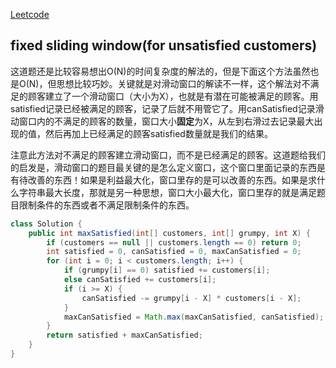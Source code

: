 [Leetcode](https://leetcode.com/problems/grumpy-bookstore-owner/)

## fixed sliding window(for unsatisfied customers)

这道题还是比较容易想出O(N)的时间复杂度的解法的，但是下面这个方法虽然也是O(N)，但思想比较巧妙。关键就是对滑动窗口的解读不一样，这个解法对不满足的顾客建立了一个滑动窗口（大小为X），也就是有潜在可能被满足的顾客。用satisfied记录已经被满足的顾客，记录了后就不用管它了。用canSatisfied记录滑动窗口内的不满足的顾客的数量，窗口大小**固定**为X，从左到右滑过去记录最大出现的值，然后再加上已经满足的顾客satisfied数量就是我们的结果。

注意此方法对不满足的顾客建立滑动窗口，而不是已经满足的顾客。这道题给我们的启发是，滑动窗口的题目最关键的是怎么定义窗口，这个窗口里面记录的东西是有待改善的东西！如果是利益最大化，窗口里存的是可以改善的东西。如果是求什么字符串最大长度，那就是另一种思想，窗口大小最大化，窗口里存的就是满足题目限制条件的东西或者不满足限制条件的东西。

```java
class Solution {
    public int maxSatisfied(int[] customers, int[] grumpy, int X) {
        if (customers == null || customers.length == 0) return 0;
        int satisfied = 0, canSatisfied = 0, maxCanSatisfied = 0;
        for (int i = 0; i < customers.length; i++) {
            if (grumpy[i] == 0) satisfied += customers[i];
            else canSatisfied += customers[i];
            if (i >= X) {
                canSatisfied -= grumpy[i - X] * customers[i - X];
            }
            maxCanSatisfied = Math.max(maxCanSatisfied, canSatisfied);
        }
        return satisfied + maxCanSatisfied;
    }
}
```
